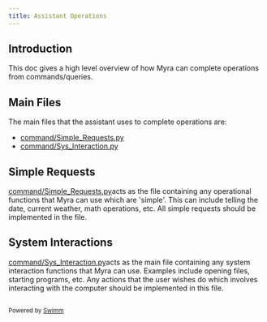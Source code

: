 ```yaml
---
title: Assistant Operations
---
```

## Introduction

This doc gives a high level overview of how Myra can complete operations from commands/queries.

## Main Files

The main files that the assistant uses to complete operations are:

- <SwmPath>[command/Simple_Requests.py](/command/Simple_Requests.py)</SwmPath>
- <SwmPath>[command/Sys_Interaction.py](/command/Sys_Interaction.py)</SwmPath>

## Simple Requests

<SwmPath>[command/Simple_Requests.py](/command/Simple_Requests.py)</SwmPath>acts as the file containing any operational functions that Myra can use which are 'simple'. This can include telling the date, current weather, math operations, etc. All simple requests should be implemented in the file.

## System Interactions

<SwmPath>[command/Sys_Interaction.py](/command/Sys_Interaction.py)</SwmPath>acts as the main file containing any system interaction functions that Myra can use. Examples include opening files, starting programs, etc. Any actions that the user wishes do which involves interacting with the computer should be implemented in this file.

## 

<SwmMeta version="3.0.0" repo-id="Z2l0aHViJTNBJTNBUENBQSUzQSUzQUF2YWxvbkFjZQ==" repo-name="PCAA"><sup>Powered by [Swimm](https://app.swimm.io/)</sup></SwmMeta>
